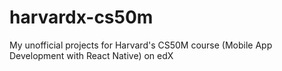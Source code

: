 # harvardx-cs50m

My unofficial projects for Harvard's CS50M course (Mobile App Development with React Native) on edX
